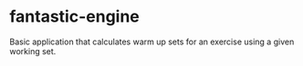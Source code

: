 # fantastic-engine

Basic application that calculates warm up sets for an exercise using a given working set.
